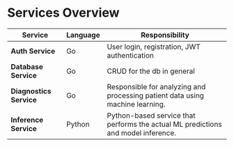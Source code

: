 # Services Overview

| Service               | Language     | Responsibility                                         |
|-----------------------|--------------|--------------------------------------------------------|
| **Auth Service**       | Go           | User login, registration, JWT authentication          |
| **Database Service**   | Go           | CRUD for the db in general |
| **Diagnostics Service** | Go       | Responsible for analyzing and processing patient data using machine learning. |
| **Inference Service**         | Python       | Python-based service that performs the actual ML predictions and model inference.|